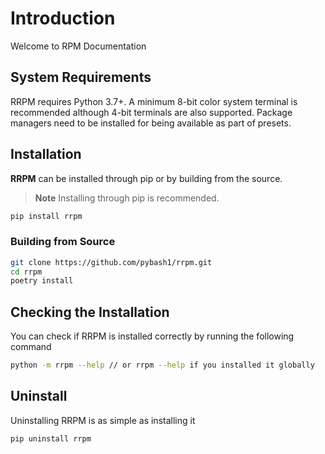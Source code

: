 # Introduction

Welcome to RPM Documentation

## System Requirements

RRPM requires Python 3.7+. A minimum 8-bit color system terminal is recommended although 4-bit terminals are also supported. Package managers need to be installed for being available as part of presets.

## Installation

**RRPM** can be installed through pip or by building from the source.

> **Note** Installing through pip is recommended.

```bash
pip install rrpm
```

### Building from Source
```bash
git clone https://github.com/pybash1/rrpm.git
cd rrpm
poetry install
```

## Checking the Installation

You can check if RRPM is installed correctly by running the following command

```bash
python -m rrpm --help // or rrpm --help if you installed it globally
```

## Uninstall

Uninstalling RRPM is as simple as installing it

```bash
pip uninstall rrpm
```
